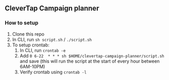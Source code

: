 ## CleverTap Campaign planner

### How to setup
1. Clone this repo
2. In CLI, run `sh script.sh` / `./script.sh`
3. To setup crontab:
   1. In CLI, run `crontab -e`
   2. Add `0 6-22  * * * sh $HOME/clevertap-campaign-planner/script.sh` and save (this will run the script at the start of every hour between 6AM-10PM)
   3. Verify crontab using `crontab -l`